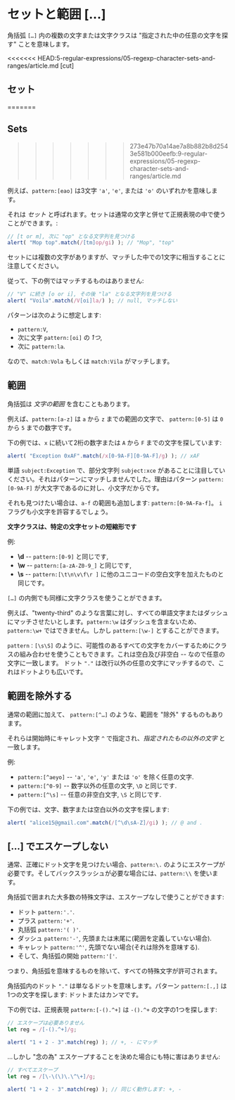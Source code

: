 # セットと範囲 [...]

角括弧 `[…]` 内の複数の文字または文字クラスは "指定された中の任意の文字を探す" ことを意味します。

<<<<<<< HEAD:5-regular-expressions/05-regexp-character-sets-and-ranges/article.md
[cut]

## セット
=======
## Sets
>>>>>>> 273e47b70a14ae7a8b882b8d2543e581b000eefb:9-regular-expressions/05-regexp-character-sets-and-ranges/article.md

例えば、`pattern:[eao]` は3文字 `'a'`, `'e'`, または `'o'` のいずれかを意味します。

それは *セット* と呼ばれます。セットは通常の文字と併せて正規表現の中で使うことができます。:

```js run
// [t or m], 次に "op" となる文字列を見つける
alert( "Mop top".match(/[tm]op/gi) ); // "Mop", "top"
```

セットには複数の文字がありますが、マッチした中での1文字に相当することに注意してください。

従って、下の例ではマッチするものはありません:

```js run
// "V" に続き [o or i], その後 "la" となる文字列を見つける
alert( "Voila".match(/V[oi]la/) ); // null, マッチしない
```

パターンは次のように想定します:

- `pattern:V`,
- 次に文字 `pattern:[oi]` の *1つ*,
- 次に `pattern:la`.

なので、`match:Vola` もしくは `match:Vila` がマッチします。

## 範囲

角括弧は *文字の範囲* を含むこともあります。

例えば、`pattern:[a-z]` は `a` から `z` までの範囲の文字で、 `pattern:[0-5]` は `0` から `5` までの数字です。

下の例では、`x` に続いて2桁の数字または `A` から `F` までの文字を探しています:

```js run
alert( "Exception 0xAF".match(/x[0-9A-F][0-9A-F]/g) ); // xAF
```

単語 `subject:Exception` で、部分文字列 `subject:xce` があることに注目していください。それはパターンにマッチしませんでした。理由はパターン `pattern:[0-9A-F]` が大文字であるのに対し、小文字だからです。

それも見つけたい場合は、`a-f` の範囲も追加します: `pattern:[0-9A-Fa-f]`。 `i` フラグも小文字を許容するでしょう。

**文字クラスは、特定の文字セットの短縮形です**

例:

- **\d** -- `pattern:[0-9]` と同じです,
- **\w** -- `pattern:[a-zA-Z0-9_]` と同じです,
- **\s** -- `pattern:[\t\n\v\f\r ]` に他のユニコードの空白文字を加えたものと同じです。

`[…]` の内側でも同様に文字クラスを使うことができます。

例えば、"twenty-third" のような言葉に対し、すべての単語文字またはダッシュにマッチさせたいとします。`pattern:\w` はダッシュを含まないため、`pattern:\w+` ではできません。しかし `pattern:[\w-]` とすることができます。

`pattern：[\s\S]` のように、可能性のあるすべての文字をカバーするためにクラスの組み合わせを使うこともできます。これは空白及び非空白 -- なので任意の文字に一致します。 ドット `"."` は改行以外の任意の文字にマッチするので、これはドットよりも広いです。

## 範囲を除外する

通常の範囲に加えて、 `pattern:[^…]` のような、範囲を "除外" するものもあります。

それらは開始時にキャレット文字 `^` で指定され、*指定されたもの以外の文字* と一致します。

例:

- `pattern:[^aeyo]` -- `'a'`, `'e'`, `'y'` または `'o'` を除く任意の文字.
- `pattern:[^0-9]` -- 数字以外の任意の文字, `\D` と同じです.
- `pattern:[^\s]` -- 任意の非空白文字, `\S` と同じです.

下の例では、文字、数字または空白以外の文字を探します:

```js run
alert( "alice15@gmail.com".match(/[^\d\sA-Z]/gi) ); // @ and .
```

## […] でエスケープしない

通常、正確にドット文字を見つけたい場合、`pattern:\.` のようにエスケープが必要です。そしてバックスラッシュが必要な場合には、`pattern:\\` を使います。

角括弧で囲まれた大多数の特殊文字は、エスケープなしで使うことができます:

- ドット `pattern:'.'`.
- プラス `pattern:'+'`.
- 丸括弧 `pattern:'( )'`.
- ダッシュ `pattern:'-'`, 先頭または末尾に(範囲を定義していない場合).
- キャレット `pattern:'^'`, 先頭でない場合(それは除外を意味する).
- そして、角括弧の開始 `pattern:'['`.

つまり、角括弧を意味するものを除いて、すべての特殊文字が許可されます。

角括弧内のドット `"."` は単なるドットを意味します。パターン `pattern:[.,]` は1つの文字を探します: ドットまたはカンマです。

下の例では、正規表現 `pattern:[-().^+]` は `-().^+` の文字の1つを探します:

```js run
// エスケープは必要ありません
let reg = /[-().^+]/g;

alert( "1 + 2 - 3".match(reg) ); // +, - にマッチ
```

...しかし "念の為" エスケープすることを決めた場合にも特に害はありません:

```js run
// すべてエスケープ
let reg = /[\-\(\)\.\^\+]/g;

alert( "1 + 2 - 3".match(reg) ); // 同じく動作します: +, -
```
